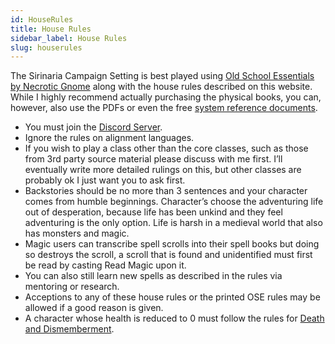 ```yaml
---
id: HouseRules
title: House Rules
sidebar_label: House Rules
slug: houserules
---
```


The Sirinaria Campaign Setting is best played using [Old School Essentials by Necrotic Gnome](https://necroticgnome.com/collections/old-school-essentials) along with the house rules described on this website. While I highly recommend actually purchasing the physical books, you can, however, also use the PDFs or even the free [system reference documents](https://oldschoolessentials.necroticgnome.com/srd/index.php/Main_Page).

* You must join the [Discord Server](https://discord.gg/pRtR54YwjW).
* Ignore the rules on alignment languages.
* If you wish to play a class other than the core classes, such as those from 3rd party source material please discuss with me first. I’ll eventually write more detailed rulings on this, but other classes are probably ok I just want you to ask first.
* Backstories should be no more than 3 sentences and your character comes from humble beginnings. Character’s choose the adventuring life out of desperation, because life has been unkind and they feel adventuring is the only option. Life is harsh in a medieval world that also has monsters and magic.
* Magic users can transcribe spell scrolls into their spell books but doing so destroys the scroll, a scroll that is found and unidentified must first be read by casting Read Magic upon it.
*  You can also still learn new spells as described in the rules via mentoring or research.
* Acceptions to any of these house rules or the printed OSE rules may be allowed if a good reason is given.
* A character whose health is reduced to 0 must follow the rules for [Death and Dismemberment](../deathanddismemberment/).